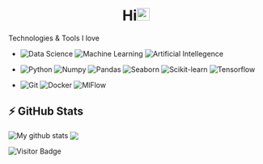 <h1 align = 'center' >Hi<img src="https://media.giphy.com/media/hvRJCLFzcasrR4ia7z/giphy.gif" width="25px"></a> </h1>


Technologies & Tools I love
  - ![Data Science](https://img.shields.io/badge/Data_Science-blue?style=flat-square&logo)
  ![Machine Learning](https://img.shields.io/badge/Machine_Learning-blue?style=flat-square&logo)
  ![Artificial Intellegence](https://img.shields.io/badge/Artificial_Intellegence-blue?style=flat-square&logo)
  
  - ![Python](https://img.shields.io/badge/Python-black?style=flat-square&logo=python)
  ![Numpy](https://img.shields.io/badge/Numpy-black?style=flat-square&logo=numpy)
  ![Pandas](https://img.shields.io/badge/Pandas-black?style=flat-square&logo=pandas)
  ![Seaborn](https://img.shields.io/badge/Seaborn-orange?style=flat-square&logo=seaborn)
  ![Scikit-learn](https://img.shields.io/badge/Scikitlearn-black?style=flat-square&logo=scikitlearn)
  ![Tensorflow](https://img.shields.io/badge/Tensorflow-black?style=flat-square&logo=tensorflow)

  - ![Git](https://img.shields.io/badge/-Git-black?style=flat-square&logo=git)
  ![Docker](https://img.shields.io/badge/-Docker-181717?style=flat-square&logo=docker)
  ![MlFlow](https://img.shields.io/badge/-MLflow-181717?style=flat-square&logo=mlflow)







## ⚡ GitHub Stats
<img align="center" src="https://github-readme-stats.vercel.app/api?username=khazratoff&show_icons=true&include_all_commits=true&theme=radical" alt="My github stats" />
<img align="center" src="https://github-readme-stats.vercel.app/api/top-langs/?username=khazratoff&layout=compact&theme=radical" />



![Visitor Badge](https://visitor-badge.laobi.icu/badge?page_id=khazratoff.khazratoff)
